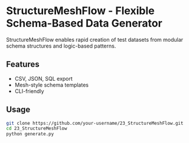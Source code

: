 # StructureMeshFlow - Flexible Schema-Based Data Generator

StructureMeshFlow enables rapid creation of test datasets from modular schema structures and logic-based patterns.

## Features
- CSV, JSON, SQL export  
- Mesh-style schema templates  
- CLI-friendly  

## Usage
```bash
git clone https://github.com/your-username/23_StructureMeshFlow.git
cd 23_StructureMeshFlow
python generate.py
